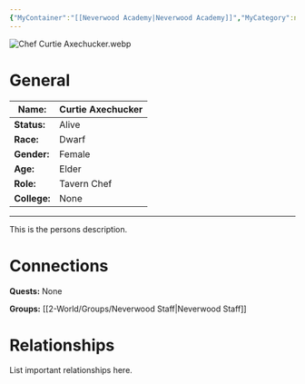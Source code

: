 ```yaml
---
{"MyContainer":"[[Neverwood Academy|Neverwood Academy]]","MyCategory":null,"image":"Chef Curtie Axechucker.webp","tags":["Category/People"],"obsidianUIMode":"preview","aliases":null,"NoteStatus":"❓","char_status":"Alive","char_race":"Dwarf","char_gender":"Female","char_role":"Tavern Chef","char_college":"None","char_items":null,"char_age":"Elder","parents":null,"children":null,"enemies":null,"allies":null,"siblings":null,"partner":null,"Connected_Quests":[],"Connected_Groups":["[[2-World/Groups/Neverwood Staff.md|Neverwood Staff]]"],"dg-publish":true,"dg-path":"World/People/Staff/Curtie Axechucker.md","permalink":"/world/people/staff/curtie-axechucker/","dgPassFrontmatter":true,"updated":"2025-10-01T18:39:18.000+01:00"}
---
```



![Chef Curtie Axechucker.webp](/img/user/z_Assets/character_art/NPCs/Staff/Chef%20Curtie%20Axechucker.webp)
# General


| Name:        | Curtie Axechucker |
| ------------ | ----------------- |
| **Status:**  | Alive             |
| **Race:**    | Dwarf             |
| **Gender:**  | Female            |
| **Age:**     | Elder             |
| **Role:**    | Tavern Chef       |
| **College:** | None              |


---

This is the persons description. 


# Connections


**Quests:** None 

**Groups:** [[2-World/Groups/Neverwood Staff\|Neverwood Staff]]


# Relationships

List important relationships here. 

